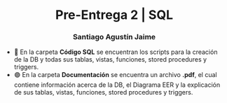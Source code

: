 <h1 align="center">Pre-Entrega 2 | SQL</h1>
<h3 align="center">Santiago Agustín Jaime</h3>

- 🌱 En la carpeta **Código SQL** se encuentran los scripts para la creación de la DB y todas sus tablas, vistas, funciones, stored procedures y triggers.
- 🟣 En la carpeta **Documentación** se encuentra un archivo **.pdf**, el cual contiene información acerca de la DB, el Diagrama EER y la explicación de sus tablas, vistas, funciones, stored procedures y triggers.
